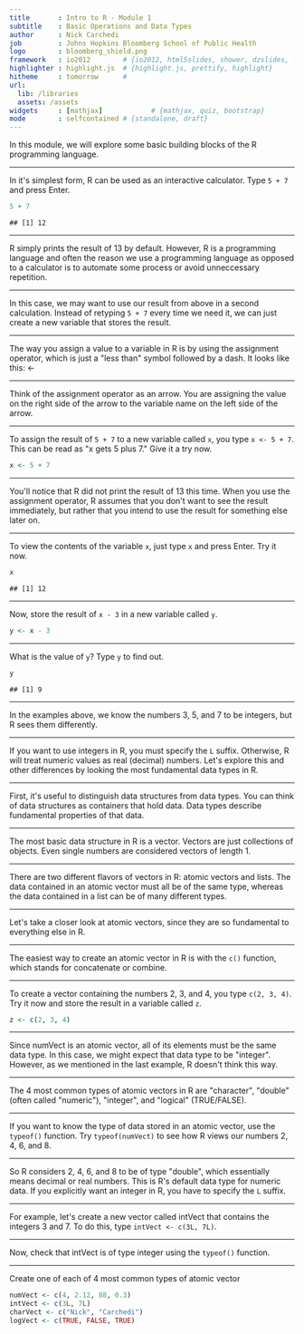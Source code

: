 ```yaml
---
title       : Intro to R - Module 1
subtitle    : Basic Operations and Data Types
author      : Nick Carchedi
job         : Johns Hopkins Bloomberg School of Public Health
logo        : bloomberg_shield.png
framework   : io2012        # {io2012, html5slides, shower, dzslides, ...}
highlighter : highlight.js  # {highlight.js, prettify, highlight}
hitheme     : tomorrow      # 
url:
  lib: /libraries
  assets: /assets
widgets     : [mathjax]            # {mathjax, quiz, bootstrap}
mode        : selfcontained # {standalone, draft}
---
```


In this module, we will explore some basic building blocks of the R programming language.

---

In it's simplest form, R can be used as an interactive calculator. Type `5 + 7` and press Enter.


```r
5 + 7
```

```
## [1] 12
```


--- 

R simply prints the result of 13 by default. However, R is a programming language and often the reason we use a programming language as opposed to a calculator is to automate some process or avoid unneccessary repetition.

---

In this case, we may want to use our result from above in a second calculation. Instead of retyping `5 + 7` every time we need it, we can just create a new variable that stores the result.

---

The way you assign a value to a variable in R is by using the assignment operator, which is just a "less than" symbol followed by a dash. It looks like this: <-

---

Think of the assignment operator as an arrow. You are assigning the value on the right side of the arrow to the variable name on the left side of the arrow.

---

To assign the result of `5 + 7` to a new variable called `x`, you type `x <- 5 + 7`. This can be read as "x gets 5 plus 7." Give it a try now.


```r
x <- 5 + 7
```


---

You'll notice that R did not print the result of 13 this time. When you use the assignment operator, R assumes that you don't want to see the result immediately, but rather that you intend to use the result for something else later on.

---

To view the contents of the variable `x`, just type `x` and press Enter. Try it now.


```r
x
```

```
## [1] 12
```

---

Now, store the result of `x - 3` in a new variable called `y`.


```r
y <- x - 3
```


---

What is the value of `y`? Type `y` to find out.


```r
y
```

```
## [1] 9
```


---

In the examples above, we know the numbers 3, 5, and 7 to be integers, but R sees them differently.

---

If you want to use integers in R, you must specify the `L` suffix. Otherwise, R will treat numeric values as real (decimal) numbers. Let's explore this and other differences by looking the most fundamental data types in R.

---

First, it's useful to distinguish data structures from data types. You can think of data structures as containers that hold data. Data types describe fundamental properties of that data.

---

The most basic data structure in R is a vector. Vectors are just collections of objects. Even single numbers are considered vectors of length 1.

---

There are two different flavors of vectors in R: atomic vectors and lists. The data contained in an atomic vector must all be of the same type, whereas the data contained in a list can be of many different types.

---

Let's take a closer look at atomic vectors, since they are so fundamental to everything else in R.

---

The easiest way to create an atomic vector in R is with the `c()` function, which stands for concatenate or combine.

---

To create a vector containing the numbers 2, 3, and 4, you type `c(2, 3, 4)`. Try it now and store the result in a variable called `z`.


```r
z <- c(2, 3, 4)
```


---

Since numVect is an atomic vector, all of its elements must be the same data type. In this case, we might expect that data type to be "integer". However, as we mentioned in the last example, R doesn't think this way.

---

The 4 most common types of atomic vectors in R are "character", "double" (often called "numeric"), "integer", and "logical" (TRUE/FALSE).

---

If you want to know the type of data stored in an atomic vector, use the `typeof()` function. Try `typeof(numVect)` to see how R views our numbers 2, 4, 6, and 8.

---

So R considers 2, 4, 6, and 8 to be of type "double", which essentially means decimal or real numbers. This is R's default data type for numeric data. If you explicitly want an integer in R, you have to specify the `L` suffix.

---

For example, let's create a new vector called intVect that contains the integers 3 and 7. To do this, type `intVect <- c(3L, 7L)`.

---

Now, check that intVect is of type integer using the `typeof()` function.

---

Create one of each of 4 most common types of atomic vector


```r
numVect <- c(4, 2.12, 88, 0.3)
intVect <- c(3L, 7L)
charVect <- c("Nick", "Carchedi")
logVect <- c(TRUE, FALSE, TRUE)
```

